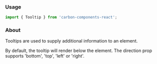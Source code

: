 ### Usage

```js
import { Tooltip } from 'carbon-components-react';
```

### About

Tooltips are used to supply additional information to an element. 

By default, the tooltip will render below the element. The direction prop supports 'bottom', 'top', 'left' or 'right'. 